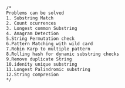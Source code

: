 	/*
	Problems can be solved
	1. Substring Match
	2. Count ocurrences
	3. Longest common Substring
	4. Anagram Detection
	5.String Permutation check
	6.Pattern Matching with wild card
	7.Robin Karp to multiple pattern
	8.Rolling hash for dynamic substring checks
	9.Remove duplicate String
	10.idenity unique substring
	11.Longest Palindromic substring
	12.String compresion
	*/
